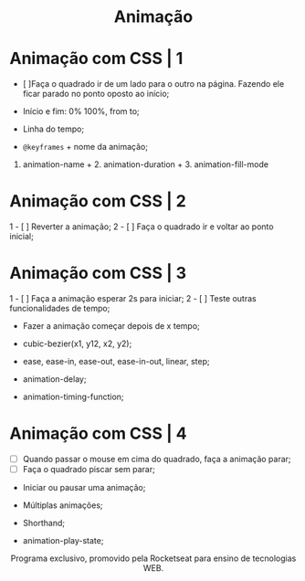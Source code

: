 <h1 align="center">Animação</h1>

# Animação com CSS | 1

- [ ]Faça o quadrado ir de um lado para o outro na página. Fazendo ele ficar parado no ponto oposto ao início;

- Início e fim: 0% 100%, from to;
- Linha do tempo; 
- `@keyframes` + nome da animação;


1. animation-name + 2. animation-duration + 3. animation-fill-mode

# Animação com CSS | 2

1 - [ ] Reverter a animação;
2 - [ ] Faça o quadrado ir e voltar ao ponto inicial; 

# Animação com CSS | 3

1 - [ ] Faça a animação esperar 2s para iniciar;
2 - [ ] Teste outras funcionalidades de tempo;

- Fazer a animação começar depois de x tempo;
- cubic-bezier(x1, y12, x2, y2);
- ease, ease-in, ease-out, ease-in-out, linear, step;

- animation-delay;
- animation-timing-function;

# Animação com CSS | 4

- [ ] Quando passar o mouse em cima do quadrado, faça a animação parar;
- [ ] Faça o quadrado piscar sem parar;

- Iniciar ou pausar uma animação; 
- Múltiplas animações;
- Shorthand;

- animation-play-state;

<p align="center">
Programa exclusivo, promovido pela Rocketseat para ensino de tecnologias WEB. <br/>
</p>




